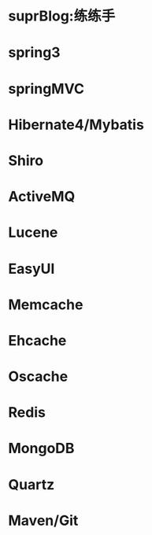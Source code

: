 suprBlog:练练手
========
spring3
========
springMVC
========
Hibernate4/Mybatis
========
Shiro    
========
ActiveMQ  
========
Lucene  
========
EasyUI  
========
Memcache
========
Ehcache 
========
Oscache 
========
Redis   
========
MongoDB 
========
Quartz   
========
Maven/Git
========